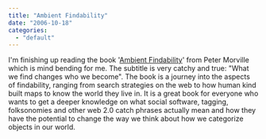 ```yaml
---
title: "Ambient Findability"
date: "2006-10-18"
categories: 
  - "default"
---
```


I'm finishing up reading the book '[Ambient Findability](http://www.amazon.com/exec/obidos/tg/detail/-/0596007655/findability-20/)' from Peter Morville which is mind bending for me. The subtitle is very catchy and true: "What we find changes who we become". The book is a journey into the aspects of findability, ranging from search strategies on the web to how human kind built maps to know the world they live in. It is a great book for everyone who wants to get a deeper knowledge on what social software, tagging, folksonomies and other web 2.0 catch phrases actually mean and how they have the potential to change the way we think about how we categorize objects in our world.
